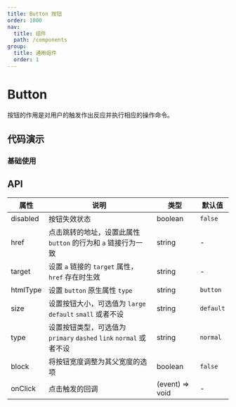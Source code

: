 ```yaml
---
title: Button 按钮
order: 1000
nav:
  title: 组件
  path: /components
group:
  title: 通用组件
  order: 1
---
```


# Button

按钮的作用是对用户的触发作出反应并执行相应的操作命令。

## 代码演示

### 基础使用

## API

| 属性     | 说明                                                               | 类型            | 默认值    |
| -------- | ------------------------------------------------------------------ | --------------- | --------- |
| disabled | 按钮失效状态                                                       | boolean         | `false`   |
| href     | 点击跳转的地址，设置此属性 `button` 的行为和 `a` 链接行为一致      | string          | -         |
| target   | 设置 `a` 链接的 `target` 属性，`href` 存在时生效                   | string          | -         |
| htmlType | 设置 `button` 原生属性 `type`                                      | string          | `button`  |
| size     | 设置按钮大小，可选值为 `large` `default` `small` 或者不设          | string          | `default` |
| type     | 设置按钮类型，可选值为 `primary` `dashed` `link` `normal` 或者不设 | string          | `normal`  |
| block    | 将按钮宽度调整为其父宽度的选项                                     | boolean         | `false`   |
| onClick  | 点击触发的回调                                                     | (event) => void | -         |

